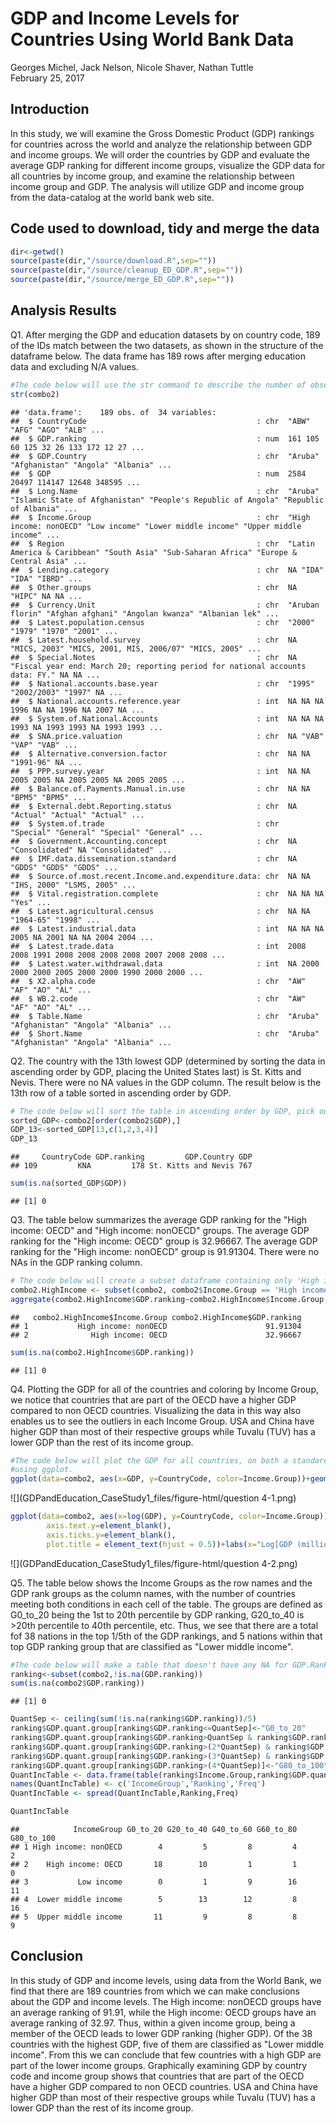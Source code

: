 # GDP and Income Levels for Countries Using World Bank Data
Georges Michel, Jack Nelson, Nicole Shaver, Nathan Tuttle  
February 25, 2017  



## Introduction

In this study, we will examine the Gross Domestic Product (GDP) rankings for countries across the world and analyze the relationship between GDP and income groups. We will order the countries by GDP and evaluate the average GDP ranking for different income groups, visualize the GDP data for all countries by income group, and examine the relationship between income group and GDP. The analysis will utilize GDP and income group from the data-catalog at the world bank web site.


## Code used to download, tidy and merge the data

```r
dir<-getwd()
source(paste(dir,"/source/download.R",sep=""))
source(paste(dir,"/source/cleanup_ED_GDP.R",sep=""))
source(paste(dir,"/source/merge_ED_GDP.R",sep=""))
```

## Analysis Results

Q1. After merging the GDP and education datasets by on country code, 189 of the IDs match between the two datasets, as shown in the structure of the dataframe below. The data frame has 189 rows after merging education data and excluding N/A values.

```r
#The code below will use the str command to describe the number of observations in the dataset. Rows where the country code did not match were exluded by this line in merge_ED_GDP.R--combo2<-subset(combo,!is.na(Long.Name) & !is.na(GDP.Country))
str(combo2)
```

```
## 'data.frame':	189 obs. of  34 variables:
##  $ CountryCode                                      : chr  "ABW" "AFG" "AGO" "ALB" ...
##  $ GDP.ranking                                      : num  161 105 60 125 32 26 133 172 12 27 ...
##  $ GDP.Country                                      : chr  "Aruba" "Afghanistan" "Angola" "Albania" ...
##  $ GDP                                              : num  2584 20497 114147 12648 348595 ...
##  $ Long.Name                                        : chr  "Aruba" "Islamic State of Afghanistan" "People's Republic of Angola" "Republic of Albania" ...
##  $ Income.Group                                     : chr  "High income: nonOECD" "Low income" "Lower middle income" "Upper middle income" ...
##  $ Region                                           : chr  "Latin America & Caribbean" "South Asia" "Sub-Saharan Africa" "Europe & Central Asia" ...
##  $ Lending.category                                 : chr  NA "IDA" "IDA" "IBRD" ...
##  $ Other.groups                                     : chr  NA "HIPC" NA NA ...
##  $ Currency.Unit                                    : chr  "Aruban florin" "Afghan afghani" "Angolan kwanza" "Albanian lek" ...
##  $ Latest.population.census                         : chr  "2000" "1979" "1970" "2001" ...
##  $ Latest.household.survey                          : chr  NA "MICS, 2003" "MICS, 2001, MIS, 2006/07" "MICS, 2005" ...
##  $ Special.Notes                                    : chr  NA "Fiscal year end: March 20; reporting period for national accounts data: FY." NA NA ...
##  $ National.accounts.base.year                      : chr  "1995" "2002/2003" "1997" NA ...
##  $ National.accounts.reference.year                 : int  NA NA NA 1996 NA NA 1996 NA 2007 NA ...
##  $ System.of.National.Accounts                      : int  NA NA NA 1993 NA 1993 1993 NA 1993 1993 ...
##  $ SNA.price.valuation                              : chr  NA "VAB" "VAP" "VAB" ...
##  $ Alternative.conversion.factor                    : chr  NA NA "1991-96" NA ...
##  $ PPP.survey.year                                  : int  NA NA 2005 2005 NA 2005 2005 NA 2005 2005 ...
##  $ Balance.of.Payments.Manual.in.use                : chr  NA NA "BPM5" "BPM5" ...
##  $ External.debt.Reporting.status                   : chr  NA "Actual" "Actual" "Actual" ...
##  $ System.of.trade                                  : chr  "Special" "General" "Special" "General" ...
##  $ Government.Accounting.concept                    : chr  NA "Consolidated" NA "Consolidated" ...
##  $ IMF.data.dissemination.standard                  : chr  NA "GDDS" "GDDS" "GDDS" ...
##  $ Source.of.most.recent.Income.and.expenditure.data: chr  NA NA "IHS, 2000" "LSMS, 2005" ...
##  $ Vital.registration.complete                      : chr  NA NA NA "Yes" ...
##  $ Latest.agricultural.census                       : chr  NA NA "1964-65" "1998" ...
##  $ Latest.industrial.data                           : int  NA NA NA 2005 NA 2001 NA NA 2004 2004 ...
##  $ Latest.trade.data                                : int  2008 2008 1991 2008 2008 2008 2008 2007 2008 2008 ...
##  $ Latest.water.withdrawal.data                     : int  NA 2000 2000 2000 2005 2000 2000 1990 2000 2000 ...
##  $ X2.alpha.code                                    : chr  "AW" "AF" "AO" "AL" ...
##  $ WB.2.code                                        : chr  "AW" "AF" "AO" "AL" ...
##  $ Table.Name                                       : chr  "Aruba" "Afghanistan" "Angola" "Albania" ...
##  $ Short.Name                                       : chr  "Aruba" "Afghanistan" "Angola" "Albania" ...
```

Q2. The country with the 13th lowest GDP (determined by sorting the data in ascending order by GDP, placing the United States last) is St. Kitts and Nevis. There were no NA values in the GDP column. The result below is the 13th row of a table sorted in ascending order by GDP.

```r
# The code below will sort the table in ascending order by GDP, pick out the 13th row and key columns from the resulting dataframe, display the 13th row, and count the number of NAs in the GDP column.
sorted_GDP<-combo2[order(combo2$GDP),]
GDP_13<-sorted_GDP[13,c(1,2,3,4)]
GDP_13
```

```
##     CountryCode GDP.ranking         GDP.Country GDP
## 109         KNA         178 St. Kitts and Nevis 767
```

```r
sum(is.na(sorted_GDP$GDP))
```

```
## [1] 0
```

Q3. The table below summarizes the average GDP ranking for the "High income: OECD" and "High income: nonOECD" groups. The average GDP ranking for the "High income: OECD" group is 32.96667. The average GDP ranking for the "High income: nonOECD" group is 91.91304. There were no NAs in the GDP ranking column.

```r
# The code below will create a subset dataframe containing only 'High income: OECD' and 'High income: nonOECD' income group countries. It will then take the average GDP.ranking by income group of the subset with NA values removed, and count the number of NA values in the GDP ranking.
combo2.HighIncome <- subset(combo2, combo2$Income.Group == 'High income: OECD' | combo2$Income.Group == 'High income: nonOECD')
aggregate(combo2.HighIncome$GDP.ranking~combo2.HighIncome$Income.Group, combo2.HighIncome, mean, na.rm = TRUE)
```

```
##   combo2.HighIncome$Income.Group combo2.HighIncome$GDP.ranking
## 1           High income: nonOECD                      91.91304
## 2              High income: OECD                      32.96667
```

```r
sum(is.na(combo2.HighIncome$GDP.ranking))
```

```
## [1] 0
```

Q4. Plotting the GDP for all of the countries and coloring by Income Group, we notice that countries that are part of the OECD have a higher GDP compared to non OECD countries. Visualizing the data in this way also enables us to see the outliers in each Income Group. USA and China have higher GDP than most of their respective groups while Tuvalu (TUV) has a lower GDP than the rest of its income group.

```r
#The code below will plot the GDP for all countries, on both a standard and log scale, and color by Income Group, all 
#using ggplot.
ggplot(data=combo2, aes(x=GDP, y=CountryCode, color=Income.Group))+geom_point()+geom_text(aes(label=combo2$CountryCode),hjust=0, vjust=0)+ggtitle("Countries by GDP colored by Income Group nonLog")+labs(x="GDP (millions of dollars)") 
```

![](GDPandEducation_CaseStudy1_files/figure-html/question 4-1.png)<!-- -->

```r
ggplot(data=combo2, aes(x=log(GDP), y=CountryCode, color=Income.Group))+geom_point()+ggtitle("Countries by GDP colored by Log(Income Group)")+geom_text(aes(label=combo2$CountryCode),hjust=0, vjust=0)+ theme(axis.title.y=element_blank(),
        axis.text.y=element_blank(),
        axis.ticks.y=element_blank(),
        plot.title = element_text(hjust = 0.5))+labs(x="Log[GDP (millions of dollars)]") 
```

![](GDPandEducation_CaseStudy1_files/figure-html/question 4-2.png)<!-- -->

Q5. The table below shows the Income Groups as the row names and the GDP rank groups as the column names, with the number of countries meeting both conditions in each cell of the table. The groups are defined as G0_to_20 being the 1st to 20th percentile by GDP ranking, G20_to_40 is >20th percentile to 40th percentile, etc. Thus, we see that there are a total fof 38 nations in the top 1/5th of the GDP rankings, and 5 nations within that top GDP ranking group that are classified as "Lower middle income".

```r
#The code below will make a table that doesn't have any NA for GDP.Ranking, count the number of NAs in the table, and divide the GDP ranking column into 5 quantile groups, with G0_to_20 having the lowest ranking (and thus highest GDP) and G80_to_100 having the highest GDP ranking (or lowest GDP). The code will then make a table by Income Group and ranking group and format it for easy reasing using the spread function.
ranking<-subset(combo2,!is.na(GDP.ranking))
sum(is.na(combo2$GDP.ranking))
```

```
## [1] 0
```

```r
QuantSep <- ceiling(sum(!is.na(ranking$GDP.ranking))/5)
ranking$GDP.quant.group[ranking$GDP.ranking<=QuantSep]<-"G0_to_20"
ranking$GDP.quant.group[ranking$GDP.ranking>QuantSep & ranking$GDP.ranking<=(2*QuantSep)]<-"G20_to_40"
ranking$GDP.quant.group[ranking$GDP.ranking>(2*QuantSep) & ranking$GDP.ranking<=(3*QuantSep)]<-"G40_to_60"
ranking$GDP.quant.group[ranking$GDP.ranking>(3*QuantSep) & ranking$GDP.ranking<=(4*QuantSep)]<-"G60_to_80"
ranking$GDP.quant.group[ranking$GDP.ranking>(4*QuantSep)]<-"G80_to_100"
QuantIncTable <- data.frame(table(ranking$Income.Group,ranking$GDP.quant.group))
names(QuantIncTable) <- c('IncomeGroup','Ranking','Freq')
QuantIncTable <- spread(QuantIncTable,Ranking,Freq)

QuantIncTable
```

```
##            IncomeGroup G0_to_20 G20_to_40 G40_to_60 G60_to_80 G80_to_100
## 1 High income: nonOECD        4         5         8         4          2
## 2    High income: OECD       18        10         1         1          0
## 3           Low income        0         1         9        16         11
## 4  Lower middle income        5        13        12         8         16
## 5  Upper middle income       11         9         8         8          9
```

## Conclusion
In this study of GDP and income levels, using data from the World Bank, we find that there are 189 countries from which we can make conclusions about the GDP and income levels. The High income: nonOECD groups have an average ranking of 91.91, while the High income: OECD groups have an average ranking of 32.97. Thus, within a given income group, being a member of the OECD leads to lower GDP ranking (higher GDP). Of the 38 countries with the highest GDP, five of them are classified as "Lower middle income". From this we can conclude that few countries with a high GDP are part of the lower income groups. Graphically examining GDP by country code and income group shows that countries that are part of the OECD have a higher GDP compared to non OECD countries. USA and China have higher GDP than most of their respective groups while Tuvalu (TUV) has a lower GDP than the rest of its income group. 

